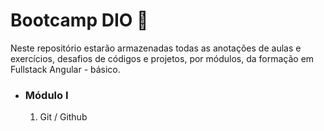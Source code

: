 # Bootcamp DIO :green_book:

Neste repositório estarão armazenadas todas as anotações de aulas e exercícios, desafios de códigos e projetos, por módulos, da formação em Fullstack Angular - básico.



- ### Módulo I

  1. Git / Github